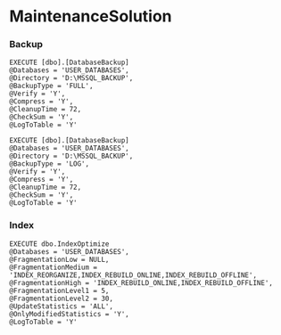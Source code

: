 # MaintenanceSolution

### Backup

	EXECUTE [dbo].[DatabaseBackup]
	@Databases = 'USER_DATABASES',
	@Directory = 'D:\MSSQL_BACKUP',
	@BackupType = 'FULL',
	@Verify = 'Y',
    @Compress = 'Y',
	@CleanupTime = 72,
	@CheckSum = 'Y',
	@LogToTable = 'Y'

	EXECUTE [dbo].[DatabaseBackup]
	@Databases = 'USER_DATABASES',
	@Directory = 'D:\MSSQL_BACKUP',
	@BackupType = 'LOG',
	@Verify = 'Y',
    @Compress = 'Y',
	@CleanupTime = 72,
	@CheckSum = 'Y',
	@LogToTable = 'Y'

### Index

	EXECUTE dbo.IndexOptimize
	@Databases = 'USER_DATABASES',
	@FragmentationLow = NULL,
	@FragmentationMedium = 'INDEX_REORGANIZE,INDEX_REBUILD_ONLINE,INDEX_REBUILD_OFFLINE',
	@FragmentationHigh = 'INDEX_REBUILD_ONLINE,INDEX_REBUILD_OFFLINE',
	@FragmentationLevel1 = 5,
	@FragmentationLevel2 = 30,
	@UpdateStatistics = 'ALL',
	@OnlyModifiedStatistics = 'Y',
	@LogToTable = 'Y'
